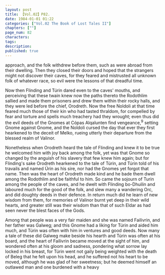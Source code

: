 ```yaml
---
layout: post
title: 【Vol.02】P82.
date: 1984-01-01 01:22
categories: ["Vol.02 The Book of Lost Tales II"]
chapters: [""]
page_num: 82
characters: 
tags: 
description: 
published: true
---
```


<p style="text-indent: 0;">
approach, and the folk withdrew before them, such as were abroad from their dwelling. Then they closed their doors and hoped that the strangers might not discover their caves, for they feared and mistrusted all unknown folk of whatever race, so evil were the lessons of that dreadful time.
</p>

Now then Flinding and Túrin dared even to the caves' mouths, and perceiving that these twain knew now the paths thereto the Rodothlim sallied and made them prisoners and drew them within their rocky halls, and they were led before the chief, Orodreth. Now the free Noldoli at that time feared much those of their kin who had tasted thraldom, for compelled by fear and torture and spells much treachery had they wrought; even thus did the evil deeds of the Gnomes at Cópas Alqalunten find vengeance,<SUP>9</SUP> setting Gnome against Gnome, and the Noldoli cursed the day that ever they first hearkened to the deceit of Melko, rueing utterly their departure from the blessed realm of Valinor.

Nonetheless when Orodreth heard the tale of Flinding and knew it to be true he welcomed him with joy back among the folk, yet was that Gnome so changed by the anguish of his slavery that few knew him again; but for Flinding's sake Orodreth hearkened to the tale of Túrin, and Túrin told of his travails and named Úrin as his sire, nor had the Gnomes yet forgot that name. Then was the heart of Orodreth made kind and he bade them dwell among the Rodothlim and be faithful to him. So came the sojourn of Turin among the people of the caves, and he dwelt with Flinding bo-Dhuilin and laboured much for the good of the folk, and slew many a wandering Orc, and did doughty deeds in their defence. In return much did he learn of new wisdom from them, for memories of Valinor burnt yet deep in their wild hearts, and greater still was their wisdom than that of such Eldar as had seen never the blest faces of the Gods.

Among that people was a very fair maiden and she was named Failivrin, and her father was Galweg; and this Gnome had a liking for Túrin and aided him much, and Túrin was often with him in ventures and good deeds. Now many a tale of these did Galweg make beside his hearth and Túrin was often at his board, and the heart of Failivrin became moved at the sight of him, and wondered often at his gloom and sadness, pondering what sorrow lay locked in his breast, for Túrin went not gaily being weighted with the death of Beleg that he felt upon his head, and he suffered not his heart to be moved, although he was glad of her sweetness; but he deemed himself an outlawed man and one burdened with a heavy


